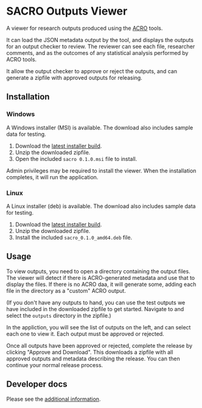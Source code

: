 # SACRO Outputs Viewer

A viewer for research outputs produced using the
[ACRO](https://github.com/AI-SDC/ACRO) tools.

It can load the JSON metadata output by the tool, and displays the outputs for
an output checker to review. The reviewer can see each file, researcher
comments, and as the outcomes of any statistical analysis performed by ACRO
tools.

It allow the output checker to approve or reject the outputs, and can generate a
zipfile with approved outputs for releasing.

## Installation

### Windows

A Windows installer (MSI) is available. The download also includes sample data for testing.

1. Download the [latest installer build](https://opensafely.org/sacro/latest-windows-build).
2. Unzip the downloaded zipfile.
3. Open the included `sacro 0.1.0.msi` file to install.

Admin privileges may be required to install the viewer.
When the installation completes, it will run the application.

### Linux

A Linux installer (deb) is available. The download also includes sample data for testing.

1. Download the [latest installer build](https://opensafely.org/sacro/latest-linux-build).
2. Unzip the downloaded zipfile.
3. Install the included `sacro_0.1.0_amd64.deb` file.

## Usage

To view outputs, you need to open a directory containing the output files.
The viewer will detect if there is ACRO-generated metadata and use that to display the files.
If there is no ACRO daa, it will generate some,
adding each file in the directory as a "custom" ACRO output.

(If you don't have any outputs to hand,
you can use the test outputs we have included in the downloaded zipfile to get started.
Navigate to and select the `outputs` directory in the zipfile.)

In the appliction, you will see the list of outputs on the left, and can
select each one to view it. Each output must be approved or rejected.

Once all outputs have been approved or rejected, complete the release by clicking "Approve and Download".
This downloads a zipfile with all approved outputs and metadata describing the release.
You can then continue your normal release process.

## Developer docs

Please see the [additional information](DEVELOPERS.md).
